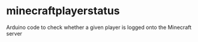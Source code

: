 minecraftplayerstatus
=====================

Arduino code to check whether a given player is logged onto the Minecraft server
